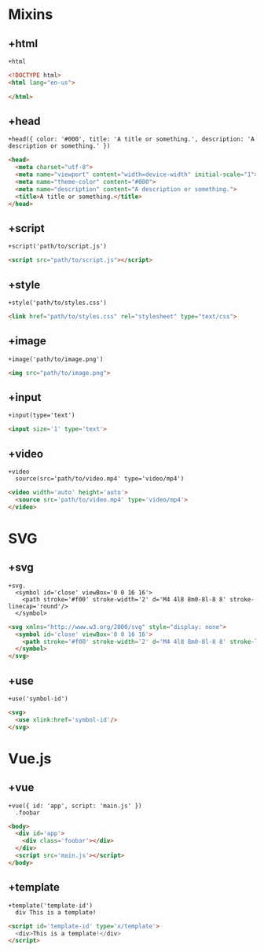 # Mixins

## +html
```jade
+html
```

```html
<!DOCTYPE html>
<html lang="en-us">

</html>
```

## +head
```jade
+head({ color: '#000', title: 'A title or something.', description: 'A description or something.' })
```

```html
<head>
  <meta charset="utf-8">
  <meta name="viewport" content="width=device-width" initial-scale="1">
  <meta name="theme-color" content="#000">
  <meta name="description" content="A description or something.">
  <title>A title or something.</title>
</head>
```

## +script

```jade
+script('path/to/script.js')
```

```html
<script src="path/to/script.js"></script>
```

## +style

```jade
+style('path/to/styles.css')
```

```html
<link href="path/to/styles.css" rel="stylesheet" type="text/css">
```

## +image

```jade
+image('path/to/image.png')
```

```html
<img src="path/to/image.png">
```

## +input

```jade
+input(type='text')
```

```html
<input size='1' type='text'>
```

## +video

```jade
+video
  source(src='path/to/video.mp4' type='video/mp4')
```

```html
<video width='auto' height='auto'>
  <source src='path/to/video.mp4' type='video/mp4'>
</video>
```

# SVG

## +svg

```jade
+svg.
  <symbol id='close' viewBox='0 0 16 16'>
    <path stroke='#f00' stroke-width='2' d='M4 4l8 8m0-8l-8 8' stroke-linecap='round'/>
  </symbol>
```

```html
<svg xmlns="http://www.w3.org/2000/svg" style="display: none">
  <symbol id='close' viewBox='0 0 16 16'>
    <path stroke='#f00' stroke-width='2' d='M4 4l8 8m0-8l-8 8' stroke-linecap='round'/>
  </symbol>
</svg>
```

## +use

```jade
+use('symbol-id')
```

```html
<svg>
  <use xlink:href='symbol-id'/>
</svg>
```

# Vue.js

## +vue

```jade
+vue({ id: 'app', script: 'main.js' })
  .foobar
```

```html
<body>
  <div id='app'>
    <div class='foobar'></div>
  </div>
  <script src='main.js'></script>
</body>
```

## +template

```jade
+template('template-id')
  div This is a template!
```

```html
<script id='template-id' type='x/template'>
  <div>This is a template!</div>
</script>
```
